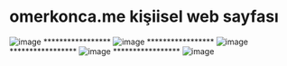 # omerkonca.me kişiisel web sayfası 
![image](https://user-images.githubusercontent.com/65457096/198896376-9ce7fbcc-05f0-417c-ae85-696238044093.png)   *****************
![image](https://user-images.githubusercontent.com/65457096/198896389-4dce60cd-e1c3-466e-b667-c2c33aea8bd8.png)   *****************
![image](https://user-images.githubusercontent.com/65457096/198896450-94abdebe-98eb-4dbb-8d7c-7ba77f73a8ae.png)   *****************
![image](https://user-images.githubusercontent.com/65457096/198896466-455da431-c39d-40d5-bc3e-19d95cb909bb.png)   *****************
![image](https://user-images.githubusercontent.com/65457096/198896477-870b982c-9cc4-43c3-bd96-7d219cc2166d.png)


 

